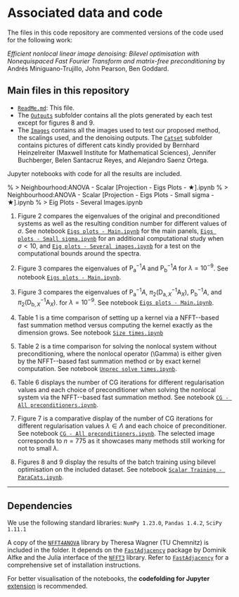 

# Associated data and code

The files in this code repository are commented versions of the code used for the following work:

_Efficient nonlocal linear image denoising: Bilevel optimisation with Nonequispaced Fast Fourier Transform and matrix-free preconditioning_ by Andrés Miniguano-Trujillo, John Pearson, Ben Goddard.

## Main files in this repository

* [`ReadMe.md`](README.md): This file.
* The [`Outputs`](Outputs) subfolder contains all the plots generated by each test except for figures 8 and 9.
* The [`Images`](Images) contains all the images used to test our proposed method, the scalings used, and the denoising outputs. The [`Catset`](Images/Catset) subfolder contains pictures of different cats kindly provided by Bernhard Heinzelreiter (Maxwell Institute for Mathematical Sciences), Jennifer Buchberger, Belen Santacruz Reyes, and Alejandro Saenz Ortega.

Jupyter notebooks with code for all the results are included.

% > Neighbourhood:ANOVA - Scalar [Projection - Eigs Plots - ★].ipynb
% > Neighbourhood:ANOVA - Scalar [Projection - Eigs Plots - Small sigma - ★].ipynb
% > Eig Plots - Several Images.ipynb

1. Figure 2 compares the eigenvalues of the original and preconditioned systems as well as the resulting condition number for different values of $\sigma$. 
See notebook [`Eigs plots - Main.ipynb`](Eigs%20plots%20-%20Main.ipynb)
for the main panels, [`Eigs plots - Small sigma.ipynb`](Eigs%20plots%20-%20Small%20sigma.ipynb) for an additional computational study when $\sigma < 10$, and [`Eig plots - Several images.ipynb`](Eig%20plots%20-%20Several%20images.ipynb) for a test on the computational bounds around the spectra.

2. Figure 3 compares the eigenvalues of $\mathsf{P}^{-1}_{\mathsf{a}} A$ and $\mathsf{P}^{-1}_{\mathsf{b}} A$ for $\lambda = 10^{-9}$. 
See notebook [`Eigs plots - Main.ipynb`](Eigs%20plots%20-%20Main.ipynb).

3. Figure 3 compares the eigenvalues of $\mathsf{P}^{-1}_{\mathsf{a}} A$, $\pi_2 ( \mathsf{D}^{-1}_{\mathsf{a},\, X} \mathsf{A}_X)$, $\mathsf{P}^{-1}_{\mathsf{b}} A$, and $\pi_2 ( \mathsf{D}^{-1}_{\mathsf{b},\, X} \mathsf{A}_X)$. for $\lambda = 10^{-9}$. 
See notebook [`Eigs plots - Main.ipynb`](Eigs%20plots%20-%20Main.ipynb).

4. Table 1 is a time comparison of setting up a kernel via a NFFT--based fast summation method versus computing the kernel exactly as the dimension grows. 
See notebook [`Size times.ipynb`](Size%20times.ipynb)

5. Table 2 is a time comparison for solving the nonlocal system without preconditioning, where the nonlocal operator \(\Gamma\) is either given by the NFFT--based fast summation method or by exact kernel computation. 
See notebook [`Unprec solve times.ipynb`](Unprec%20solve%20times.ipynb).

6. Table 6 displays the number of CG iterations for different regularisation values and each choice of preconditioner when solving the nonlocal system via the NFFT--based fast summation method. 
See notebook [`CG - All preconditioners.ipynb`](http://localhost:8889/notebooks/CG%20-%20All%20preconditioners.ipynb).

7. Figure 7 is a comparative display of the number of CG iterations for different regularisation values $\lambda \in \Lambda$ and each choice of preconditioner.
See notebook [`CG - All preconditioners.ipynb`](http://localhost:8889/notebooks/CG%20-%20All%20preconditioners.ipynb).
The selected image corresponds to $n=775$ as it showcases many methods still working for not to small $\lambda$.

8. Figures 8 and 9 display the results of the batch training using bilevel optimisation on the included dataset.
See notebook [`Scalar Training - ParaCats.ipynb`](8%20Scalar%20Training%20-%20ParaCats.ipynb). 


---
## Dependencies

We use the following standard libraries:
`NumPy 1.23.0`, `Pandas 1.4.2`, `SciPy 1.11.1`

A copy of the [`NFFT4ANOVA`](NFFT4ANOVA) library by Theresa Wagner (TU Chemnitz) is included in the folder. It depends on the [`FastAdjacency`](https://github.com/dominikbuenger/FastAdjacency) package by Dominik Alfke and the Julia interface of the [`NFFT3`](https://www-user.tu-chemnitz.de/~potts/nfft/) library. Refer to [`FastAdjacency`](https://github.com/dominikbuenger/FastAdjacency) for a comprehensive set of installation instructions.



For better visualisation of the notebooks, the **codefolding for Jupyter** [extension](https://jupyter-contrib-nbextensions.readthedocs.io/en/latest/) is recommended.





